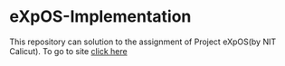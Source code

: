# eXpOS-Implementation
This repository can solution to the assignment of Project eXpOS(by NIT Calicut).
To go to site [click here](https://exposnitc.github.io/)
